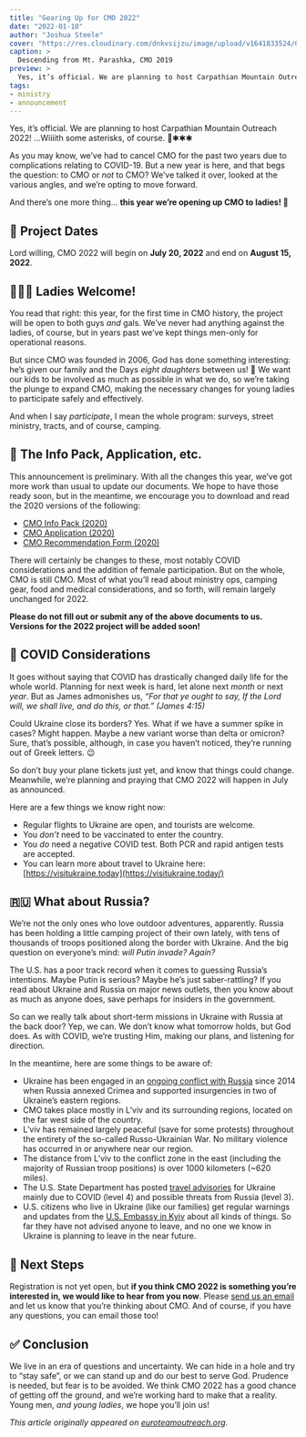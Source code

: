 ```yaml
---
title: "Gearing Up for CMO 2022"
date: "2022-01-10"
author: "Joshua Steele"
cover: "https://res.cloudinary.com/dnkvsijzu/image/upload/v1641833524/OFReport/2022-01-10-gearing-up-for-cmo-2022/cmo-2022_nmptn9.jpg"
caption: >
  Descending from Mt. Parashka, CMO 2019
preview: >
  Yes, it’s official. We are planning to host Carpathian Mountain Outreach 2022! ...Wiiiith some asterisks, of course. 😬✱✱✱
tags:
- ministry
- announcement
---
```


Yes, it’s official. We are planning to host Carpathian Mountain Outreach 2022! ...Wiiiith some asterisks, of course. 😬✱✱✱

As you may know, we’ve had to cancel CMO for the past two years due to complications relating to COVID-19. But a new year is here, and that begs the question: to CMO or *not* to CMO? We’ve talked it over, looked at the various angles, and we’re opting to move forward.

And there’s one more thing... **this year we’re opening up CMO to ladies! 🥳**

## 📅 Project Dates

Lord willing, CMO 2022 will begin on **July 20, 2022** and end on **August 15, 2022**.

## 🙋🏻‍♀️ Ladies Welcome!

You read that right: this year, for the first time in CMO history, the project will be open to both guys *and* gals. We’ve never had anything against the ladies, of course, but in years past we’ve kept things men-only for operational reasons.

But since CMO was founded in 2006, God has done something interesting: he’s given our family and the Days *eight daughters* between us! 💖 We want our kids to be involved as much as possible in what we do, so we’re taking the plunge to expand CMO, making the necessary changes for young ladies to participate safely and effectively.

And when I say *participate*, I mean the whole program: surveys, street ministry, tracts, and of course, camping.

## 📑 The Info Pack, Application, etc.

This announcement is preliminary. With all the changes this year, we’ve got more work than usual to update our documents. We hope to have those ready soon, but in the meantime, we encourage you to download and read the 2020 versions of the following:

- [CMO Info Pack (2020)](https://cmoproject.org/files/cmo-2020-info-pack.pdf)
- [CMO Application (2020)](https://cmoproject.org/files/cmo-2020-application.pdf)
- [CMO Recommendation Form (2020)](https://cmoproject.org/files/cmo-2020-rec-form.pdf)

There will certainly be changes to these, most notably COVID considerations and the addition of female participation. But on the whole, CMO is still CMO. Most of what you’ll read about ministry ops, camping gear, food and medical considerations, and so forth, will remain largely unchanged for 2022.

**Please do not fill out or submit any of the above documents to us. Versions for the 2022 project will be added soon!**

## 🦠 COVID Considerations

It goes without saying that COVID has drastically changed daily life for the whole world. Planning for next week is hard, let alone next *month* or next *year*. But as James admonishes us, *“For that ye ought to say, If the Lord will, we shall live, and do this, or that.” (James 4:15)*

Could Ukraine close its borders? Yes. What if we have a summer spike in cases? Might happen. Maybe a new variant worse than delta or omicron? Sure, that’s possible, although, in case you haven’t noticed, they’re running out of Greek letters. 😉

So don’t buy your plane tickets just yet, and know that things could change. Meanwhile, we’re planning and praying that CMO 2022 will happen in July as announced. 

Here are a few things we know right now:

- Regular flights to Ukraine are open, and tourists are welcome.
- You *don’t* need to be vaccinated to enter the country.
- You *do* need a negative COVID test. Both PCR and rapid antigen tests are accepted.
- You can learn more about travel to Ukraine here: [https://visitukraine.today](https://visitukraine.today/)

## 🇷🇺 What about Russia?

We’re not the only ones who love outdoor adventures, apparently. Russia has been holding a little camping project of their own lately, with tens of thousands of troops positioned along the border with Ukraine. And the big question on everyone’s mind: *will Putin invade?* *Again?*

The U.S. has a poor track record when it comes to guessing Russia’s intentions. Maybe Putin is serious? Maybe he’s just saber-rattling? If you read about Ukraine and Russia on major news outlets, then you know about as much as anyone does, save perhaps for insiders in the government.

So can we really talk about short-term missions in Ukraine with Russia at the back door? Yep, we can. We don’t know what tomorrow holds, but God does. As with COVID, we’re trusting Him, making our plans, and listening for direction.

In the meantime, here are some things to be aware of:

- Ukraine has been engaged in an [ongoing conflict with Russia](https://en.wikipedia.org/wiki/Russo-Ukrainian_War) since 2014 when Russia annexed Crimea and supported insurgencies in two of Ukraine’s eastern regions.
- CMO takes place mostly in L’viv and its surrounding regions, located on the far west side of the country.
- L’viv has remained largely peaceful (save for some protests) throughout the entirety of the so-called Russo-Ukrainian War. No military violence has occurred in or anywhere near our region.
- The distance from L’viv to the conflict zone in the east (including the majority of Russian troop positions) is over 1000 kilometers (~620 miles).
- The U.S. State Department has posted [travel advisories](https://travel.state.gov/content/travel/en/traveladvisories/traveladvisories/ukraine-travel-advisory.html) for Ukraine mainly due to COVID (level 4) and possible threats from Russia (level 3).
- U.S. citizens who live in Ukraine (like our families) get regular warnings and updates from the [U.S. Embassy in Kyiv](https://ua.usembassy.gov/) about all kinds of things. So far they have not advised anyone to leave, and no one we know in Ukraine is planning to leave in the near future.

## 🥾 Next Steps

Registration is not yet open, but **if you think CMO 2022 is something you’re interested in, we would like to hear from you now**. Please [send us an email](/contact) and let us know that you’re thinking about CMO. And of course, if you have any questions, you can email those too!

## ✅ Conclusion

We live in an era of questions and uncertainty. We can hide in a hole and try to “stay safe”, or we can stand up and do our best to serve God. Prudence is needed, but fear is to be avoided. We think CMO 2022 has a good chance of getting off the ground, and we’re working hard to make that a reality. Young men, *and young ladies*, we hope you’ll join us!

*This article originally appeared on [euroteamoutreach.org](https://euroteamoutreach.org/blog/2022/01/gearing-up-for-cmo-2022/).*

